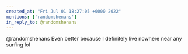 ```yaml
---
created_at: "Fri Jul 01 18:27:05 +0000 2022"
mentions: ['randomshenans']
in_reply_to: @randomshenans
---
```


@randomshenans Even better because I definitely live nowhere near any surfing lol